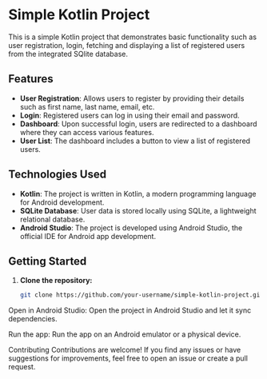 # Simple Kotlin Project

This is a simple Kotlin project that demonstrates basic functionality such as user registration, login, fetching and  displaying a list of registered users from the integrated SQlite database.

## Features

- **User Registration**: Allows users to register by providing their details such as first name, last name, email, etc.
- **Login**: Registered users can log in using their email and password.
- **Dashboard**: Upon successful login, users are redirected to a dashboard where they can access various features.
- **User List**: The dashboard includes a button to view a list of registered users.

## Technologies Used

- **Kotlin**: The project is written in Kotlin, a modern programming language for Android development.
- **SQLite Database**: User data is stored locally using SQLite, a lightweight relational database.
- **Android Studio**: The project is developed using Android Studio, the official IDE for Android app development.

## Getting Started

1. **Clone the repository:**
   ```bash
   git clone https://github.com/your-username/simple-kotlin-project.git
   
Open in Android Studio:
Open the project in Android Studio and let it sync dependencies.

Run the app:
Run the app on an Android emulator or a physical device.

Contributing
Contributions are welcome! If you find any issues or have suggestions for improvements, feel free to open an issue or create a pull request.

